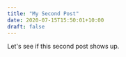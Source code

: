 ```yaml
---
title: "My Second Post"
date: 2020-07-15T15:50:01+10:00
draft: false 
---
```

Let's see if this second post shows up.
